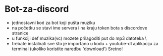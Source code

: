 # Bot-za-discord 
- jednostavni kod za bot koji pušta muziku 
- na početku se stavi ime servera i na kraju token bota s discordove stranice 
- u funkciji def muzika(vc) mozete prilagoditi put do mp3 datoteka \
- trebate instalirati sve što je importano u kodu + youtube-dl aplikaciju za terminal (ukoliko koristite naredbu 'download')
Sretno!

